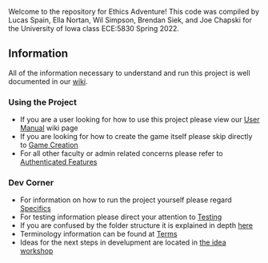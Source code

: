 
Welcome to the repository for Ethics Adventure! This code was compiled by Lucas Spain, Ella Nortan, Wil Simpson, Brendan Siek, and Joe Chapski for the University of Iowa class ECE:5830 Spring 2022.

## Information
All of the information necessary to understand and run this project is well documented in our [wiki](https://github.com/UIOWAjohnsonhj/TEAM_002/wiki/Home).

### Using the Project
* If you are a user looking for how to use this project please view our [User Manual](https://github.com/UIOWAjohnsonhj/TEAM_002/wiki/Frontend-Features) wiki page
* If you are looking for how to create the game itself please skip directly to [Game Creation](https://github.com/UIOWAjohnsonhj/TEAM_002/wiki/Frontend-Features#Create-a-Game)
* For all other faculty or admin related concerns please refer to [Authenticated Features](https://github.com/UIOWAjohnsonhj/TEAM_002/wiki/Frontend-Features#Authenticated-Features)

### Dev Corner
* For information on how to run the project yourself please regard [Specifics](https://github.com/UIOWAjohnsonhj/TEAM_002/wiki/Development-Procedures#django-specific)
* For testing information please direct your attention to [Testing](https://github.com/UIOWAjohnsonhj/TEAM_002/wiki/testing-the-project)
* If you are confused by the folder structure it is explained in depth [here](https://github.com/UIOWAjohnsonhj/TEAM_002/wiki/folder-structure)
* Terminology information can be found at [Terms](https://github.com/UIOWAjohnsonhj/TEAM_002/wiki/Terms)
* Ideas for the next steps in develupment are located in [the idea workshop](https://github.com/UIOWAjohnsonhj/TEAM_002/wiki/Future-Features)

